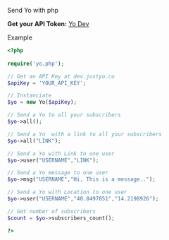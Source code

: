  
Send Yo with php


**Get your API Token:** [Yo Dev](http://dev.justyo.co)

Example

```php 
<?php
 
require('yo.php');

// Get an API Key at dev.justyo.co
$apiKey = 'YOUR_API_KEY';

// Instanciate
$yo = new Yo($apiKey);

// Send a Yo to all your subscribers
$yo->all();

// Send a Yo  with a link to all your subscribers
$yo->all("LINK");

// Send a Yo with Link to one user
$yo->user("USERNAME","LINK"); 

// Send a Yo message to one user
$yo->msg("USERNAME","Hi, This is a message..");

// Send a Yo with Location to one user
$yo->user("USERNAME","40.8497051","14.2198926"); 

// Get number of subscribers
$count = $yo->subscribers_count();  

?>
```
 
 
